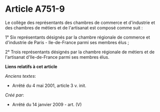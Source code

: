 # Article A751-9

Le collège des représentants des chambres de commerce et d'industrie et des chambres de métiers et de l'artisanat est composé
comme suit :

1° Six représentants désignés par la chambre régionale de commerce et d'industrie de Paris - Ile-de-France parmi ses membres
élus ;

2° Trois représentants désignés par la chambre régionale de métiers et de l'artisanat d'Ile-de-France parmi ses membres élus.

**Liens relatifs à cet article**

_Anciens textes_:

  - Arrêté du 4 mai 2001, article 3 v. init.

_Créé par_:

  - Arrêté du 14 janvier 2009 - art. (V)
